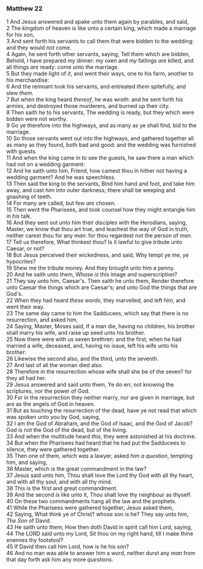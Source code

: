 ### Matthew 22

1 And Jesus answered and spake unto them again by parables, and said,  
2 The kingdom of heaven is like unto a certain king, which made a marriage for his son,  
3 And sent forth his servants to call them that were bidden to the wedding: and they would not come.  
4 Again, he sent forth other servants, saying, Tell them which are bidden, Behold, I have prepared my dinner: my oxen and *my* fatlings *are* killed, and all things *are* ready: come unto the marriage.  
5 But they made light of *it*, and went their ways, one to his farm, another to his merchandise:  
6 And the remnant took his servants, and entreated *them* spitefully, and slew *them*.  
7 But when the king heard *thereof*, he was wroth: and he sent forth his armies, and destroyed those murderers, and burned up their city.  
8 Then saith he to his servants, The wedding is ready, but they which were bidden were not worthy.  
9 Go ye therefore into the highways, and as many as ye shall find, bid to the marriage.  
10 So those servants went out into the highways, and gathered together all as many as they found, both bad and good: and the wedding was furnished with guests.  
11 And when the king came in to see the guests, he saw there a man which had not on a wedding garment:  
12 And he saith unto him, Friend, how camest thou in hither not having a wedding garment? And he was speechless.  
13 Then said the king to the servants, Bind him hand and foot, and take him away, and cast *him* into outer darkness; there shall be weeping and gnashing of teeth.  
14 For many are called, but few *are* chosen.  
15 Then went the Pharisees, and took counsel how they might entangle him in *his* talk.  
16 And they sent out unto him their disciples with the Herodians, saying, Master, we know that thou art true, and teachest the way of God in truth, neither carest thou for any *man*: for thou regardest not the person of men.  
17 Tell us therefore, What thinkest thou? Is it lawful to give tribute unto Caesar, or not?  
18 But Jesus perceived their wickedness, and said, Why tempt ye me, *ye* hypocrites?  
19 Shew me the tribute money. And they brought unto him a penny.  
20 And he saith unto them, Whose *is* this image and superscription?  
21 They say unto him, Caesar's. Then saith he unto them, Render therefore unto Caesar the things which are Caesar's; and unto God the things that are God's.  
22 When they had heard *these words*, they marvelled, and left him, and went their way.  
23 The same day came to him the Sadducees, which say that there is no resurrection, and asked him,  
24 Saying, Master, Moses said, If a man die, having no children, his brother shall marry his wife, and raise up seed unto his brother.  
25 Now there were with us seven brethren: and the first, when he had married a wife, deceased, and, having no issue, left his wife unto his brother:  
26 Likewise the second also, and the third, unto the seventh.  
27 And last of all the woman died also.  
28 Therefore in the resurrection whose wife shall she be of the seven? for they all had her.  
29 Jesus answered and said unto them, Ye do err, not knowing the scriptures, nor the power of God.  
30 For in the resurrection they neither marry, nor are given in marriage, but are as the angels of God in heaven.  
31 But as touching the resurrection of the dead, have ye not read that which was spoken unto you by God, saying,  
32 I am the God of Abraham, and the God of Isaac, and the God of Jacob? God is not the God of the dead, but of the living.  
33 And when the multitude heard *this*, they were astonished at his doctrine.  
34 But when the Pharisees had heard that he had put the Sadducees to silence, they were gathered together.  
35 Then one of them, *which was* a lawyer, asked *him a question*, tempting him, and saying,  
36 Master, which *is* the great commandment in the law?  
37 Jesus said unto him, Thou shalt love the Lord thy God with all thy heart, and with all thy soul, and with all thy mind.  
38 This is the first and great commandment.  
39 And the second *is* like unto it, Thou shalt love thy neighbour as thyself.  
40 On these two commandments hang all the law and the prophets.  
41 While the Pharisees were gathered together, Jesus asked them,  
42 Saying, What think ye of Christ? whose son is he? They say unto him, *The Son* of David.  
43 He saith unto them, How then doth David in spirit call him Lord, saying,  
44 The LORD said unto my Lord, Sit thou on my right hand, till I make thine enemies thy footstool?  
45 If David then call him Lord, how is he his son?  
46 And no man was able to answer him a word, neither durst any *man* from that day forth ask him any more *questions*.  
